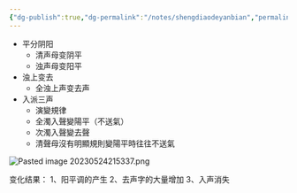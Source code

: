 ```yaml
---
{"dg-publish":true,"dg-permalink":"/notes/shengdiaodeyanbian","permalink":"/notes/shengdiaodeyanbian/","tags":["语言学"],"created":"2024-11-30T20:51:04.079+08:00","updated":"2025-03-02T20:02:19.221+08:00"}
---
```


- 平分阴阳
	- 清声母变阴平
	- 浊声母变阳平
- 浊上变去
	- 全浊上声变去声
- 入派三声
	- 演變規律
	- 全濁入聲變陽平（不送氣）
	- 次濁入聲變去聲
	- 清聲母沒有明顯規則變陽平時往往不送氣


![Pasted image 20230524215337.png](/img/user/09%20settings/Z%20attachment/Pasted%20image%2020230524215337.png)

变化结果：
1、阳平调的产生
2、去声字的大量增加
3、入声消失